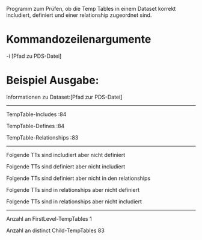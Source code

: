 Programm zum Prüfen, ob die Temp Tables in einem Dataset korrekt includiert, definiert und einer relationship zugeordnet sind.
# Kommandozeilenargumente

-i [Pfad zu PDS-Datei]

# Beispiel Ausgabe:

Informationen zu Dataset:[Pfad zur PDS-Datei]

---

TempTable-Includes :84

TempTable-Defines :84

TempTable-Relationships :83

---

Folgende TTs sind includiert aber nicht definiert

Folgende TTs sind definiert aber nicht includiert

Folgende TTs sind definiert aber nicht in den relationships

Folgende TTs sind in relationships aber nicht definiert

Folgende TTs sind in relationships aber nicht includiert

---

Anzahl an FirstLevel-TempTables 1

Anzahl an distinct Child-TempTables 83
